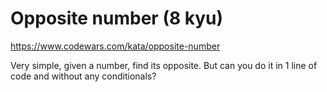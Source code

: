 # Opposite number (8 kyu)

https://www.codewars.com/kata/opposite-number

Very simple, given a number, find its opposite. But can you do it in 1 line of code and without any conditionals?

